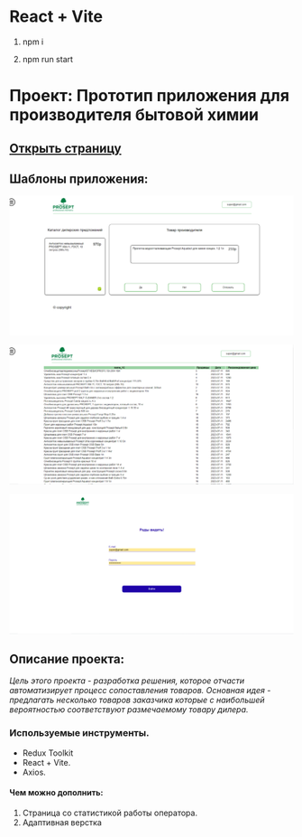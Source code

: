 # React + Vite

1. npm i

2. npm run start

# Проект: Прототип приложения для производителя бытовой химии

## [Открыть страницу](http://81.31.246.233:5173/)

## Шаблоны приложения:
![Шаблон](./src/images/card.png)

![Шаблон](./src/images/table.png)

![Шаблон](./src/images/login.png)

## Описание проекта:

_Цель этого проекта - разработка решения, которое отчасти автоматизирует процесс_
_сопоставления товаров. Основная идея - предлагать несколько товаров заказчика_
_которые с наибольшей вероятностью соответствуют размечаемому товару дилера._

### Используемые инструменты.

- Redux Toolkit
- React + Vite.
- Axios.


#### Чем можно дополнить:

1. Страница со статистикой работы оператора.
2. Адаптивная верстка
